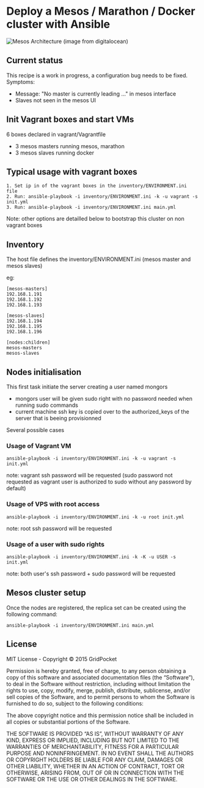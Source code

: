 # Deploy a Mesos / Marathon / Docker cluster with Ansible

![Mesos Architecture](https://assets.digitalocean.com/articles/mesosphere/mesos_architecture.png "Mesos Architecture")
(image from digitalocean)

## Current status

This recipe is a work in progress, a configuration bug needs to be fixed.  
Symptoms:  
  - Message: "No master is currently leading ..." in mesos interface
  - Slaves not seen in the mesos UI

## Init Vagrant boxes and start VMs  

6 boxes declared in vagrant/Vagrantfile
- 3 mesos masters running mesos, marathon
- 3 mesos slaves running docker

## Typical usage with vagrant boxes

    1. Set ip in of the vagrant boxes in the inventory/ENVIRONMENT.ini  file
    2. Run: ansible-playbook -i inventory/ENVIRONMENT.ini -k -u vagrant -s init.yml
    3. Run: ansible-playbook -i inventory/ENVIRONMENT.ini main.yml

Note: other options are detailled below to bootstrap this cluster on non vagrant boxes

## Inventory

The host file defines the inventory/ENVIRONMENT.ini (mesos master and mesos slaves)

eg:  

    [mesos-masters]
    192.168.1.191
    192.168.1.192
    192.168.1.193

    [mesos-slaves]
    192.168.1.194
    192.168.1.195
    192.168.1.196

    [nodes:children]
    mesos-masters
    mesos-slaves

## Nodes initialisation

This first task initiate the server creating a user named mongors
- mongors user will be given sudo right with no password needed when running sudo commands
- current machine ssh key is copied over to the authorized_keys of the server that is beeing provisionned

Several possible cases

### Usage of Vagrant VM

    ansible-playbook -i inventory/ENVIRONMENT.ini -k -u vagrant -s init.yml

note: vagrant ssh password will be requested (sudo password not requested as vagrant user is authorized to sudo without any password by default)

### Usage of VPS with root access

    ansible-playbook -i inventory/ENVIRONMENT.ini -k -u root init.yml

note: root ssh password will be requested

### Usage of a user with sudo rights

    ansible-playbook -i inventory/ENVIRONMENT.ini -k -K -u USER -s init.yml

note: both user's ssh password + sudo password will be requested

## Mesos cluster setup

Once the nodes are registered, the replica set can be created using the following command:

    ansible-playbook -i inventory/ENVIRONMENT.ini main.yml

## License

MIT License - Copyright © 2015 GridPocket

Permission is hereby granted, free of charge, to any person obtaining a copy of this software and associated documentation files (the “Software”), to deal in the Software without restriction, including without limitation the rights to use, copy, modify, merge, publish, distribute, sublicense, and/or sell copies of the Software, and to permit persons to whom the Software is furnished to do so, subject to the following conditions:

The above copyright notice and this permission notice shall be included in all copies or substantial portions of the Software.

THE SOFTWARE IS PROVIDED “AS IS”, WITHOUT WARRANTY OF ANY KIND, EXPRESS OR IMPLIED, INCLUDING BUT NOT LIMITED TO THE WARRANTIES OF MERCHANTABILITY, FITNESS FOR A PARTICULAR PURPOSE AND NONINFRINGEMENT. IN NO EVENT SHALL THE AUTHORS OR COPYRIGHT HOLDERS BE LIABLE FOR ANY CLAIM, DAMAGES OR OTHER LIABILITY, WHETHER IN AN ACTION OF CONTRACT, TORT OR OTHERWISE, ARISING FROM, OUT OF OR IN CONNECTION WITH THE SOFTWARE OR THE USE OR OTHER DEALINGS IN THE SOFTWARE.
